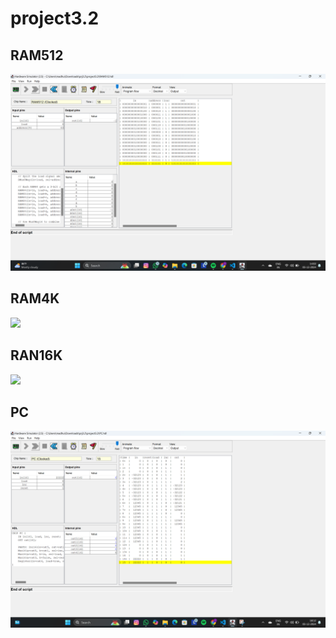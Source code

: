 # project3.2

## RAM512

<img src="./Screenshot 2024-12-03 140228.png" />

## RAM4K

<img src="./Screenshot 2024-12-03 175740.png>" />

## RAN16K

<img src="./Screenshot 2024-12-03 180714.png>" />

## PC

<img src="./Screenshot 2024-12-03 181300.png" />